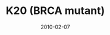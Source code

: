---
title: K20 (BRCA mutant)
image: https://www.cycif.org/assets/img/gray-2023/K20.jpg
date: 2010-02-07
minerva_link: https://s3.amazonaws.com/www.cycif.org/110-Komen_BRCA/K20/index.html
info_link: null
show_page_link: false
tags:
    - Gray
    - BRCA

---